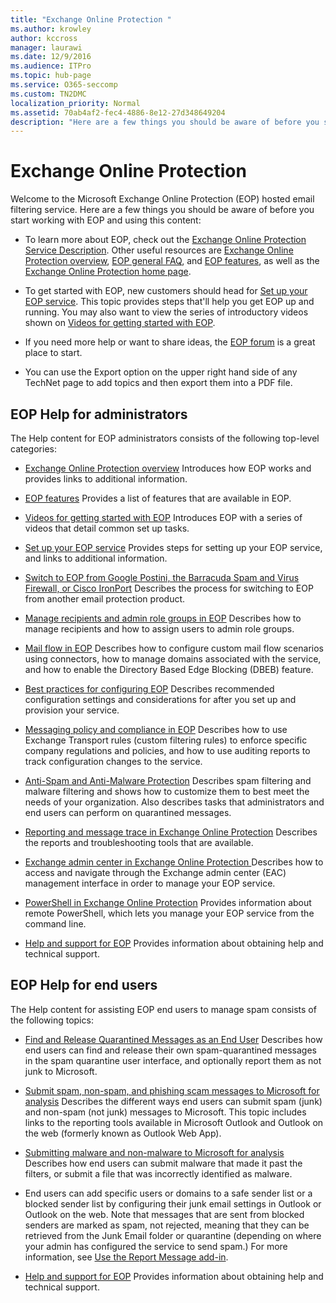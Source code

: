 ```yaml
---
title: "Exchange Online Protection "
ms.author: krowley
author: kccross
manager: laurawi
ms.date: 12/9/2016
ms.audience: ITPro
ms.topic: hub-page
ms.service: O365-seccomp
ms.custom: TN2DMC
localization_priority: Normal
ms.assetid: 70ab4af2-fec4-4886-8e12-27d348649204
description: "Here are a few things you should be aware of before you start working with EOP."
---
```


# Exchange Online Protection 

Welcome to the Microsoft Exchange Online Protection (EOP) hosted email filtering service. Here are a few things you should be aware of before you start working with EOP and using this content:
  
- To learn more about EOP, check out the [Exchange Online Protection Service Description](https://go.microsoft.com/fwlink/p/?LinkId=320619). Other useful resources are [Exchange Online Protection overview](exchange-online-protection-overview.md), [EOP general FAQ](eop-general-faq.md), and [EOP features](eop-features.md), as well as the [Exchange Online Protection home page](https://go.microsoft.com/fwlink/?LinkId=279912).
    
- To get started with EOP, new customers should head for [Set up your EOP service](set-up-your-eop-service.md). This topic provides steps that'll help you get EOP up and running. You may also want to view the series of introductory videos shown on [Videos for getting started with EOP](videos-for-getting-started-with-eop.md).
    
- If you need more help or want to share ideas, the [EOP forum](https://go.microsoft.com/fwlink/?LinkId=285351) is a great place to start. 
    
- You can use the Export option on the upper right hand side of any TechNet page to add topics and then export them into a PDF file. 
    
## EOP Help for administrators

The Help content for EOP administrators consists of the following top-level categories:
  
- [Exchange Online Protection overview](exchange-online-protection-overview.md) Introduces how EOP works and provides links to additional information. 
    
- [EOP features](eop-features.md) Provides a list of features that are available in EOP. 
    
- [Videos for getting started with EOP](videos-for-getting-started-with-eop.md) Introduces EOP with a series of videos that detail common set up tasks. 
    
- [Set up your EOP service](set-up-your-eop-service.md) Provides steps for setting up your EOP service, and links to additional information. 
    
- [Switch to EOP from Google Postini, the Barracuda Spam and Virus Firewall, or Cisco IronPort](switch-to-eop-from-google-postini-the-barracuda-spam-and-virus-firewall-or-cisco.md) Describes the process for switching to EOP from another email protection product. 
    
- [Manage recipients and admin role groups in EOP](manage-recipients-and-admin-role-groups-in-eop.md) Describes how to manage recipients and how to assign users to admin role groups. 
    
- [Mail flow in EOP](mail-flow-in-eop.md) Describes how to configure custom mail flow scenarios using connectors, how to manage domains associated with the service, and how to enable the Directory Based Edge Blocking (DBEB) feature. 
    
- [Best practices for configuring EOP](best-practices-for-configuring-eop.md) Describes recommended configuration settings and considerations for after you set up and provision your service. 
    
- [Messaging policy and compliance in EOP](messaging-policy-and-compliance-in-eop.md) Describes how to use Exchange Transport rules (custom filtering rules) to enforce specific company regulations and policies, and how to use auditing reports to track configuration changes to the service. 
    
- [Anti-Spam and Anti-Malware Protection](http://technet.microsoft.com/library/93c6c227-7442-4293-b64d-ec8f15c928db.aspx) Describes spam filtering and malware filtering and shows how to customize them to best meet the needs of your organization. Also describes tasks that administrators and end users can perform on quarantined messages. 
    
- [Reporting and message trace in Exchange Online Protection](reporting-and-message-trace-in-exchange-online-protection.md) Describes the reports and troubleshooting tools that are available. 
    
- [Exchange admin center in Exchange Online Protection ](../exchange-admin-center-in-exchange-online-protection-eop.md) Describes how to access and navigate through the Exchange admin center (EAC) management interface in order to manage your EOP service. 
    
- [PowerShell in Exchange Online Protection](http://technet.microsoft.com/library/f7918a88-774a-405e-945b-bc2f5ee9f748.aspx) Provides information about remote PowerShell, which lets you manage your EOP service from the command line. 
    
- [Help and support for EOP](help-and-support-for-eop.md) Provides information about obtaining help and technical support. 
    
## EOP Help for end users
<a name="sectionSection1"> </a>

The Help content for assisting EOP end users to manage spam consists of the following topics:
  
- [Find and Release Quarantined Messages as an End User](http://technet.microsoft.com/library/e439b560-827a-4807-abd3-6b861c1ff786.aspx) Describes how end users can find and release their own spam-quarantined messages in the spam quarantine user interface, and optionally report them as not junk to Microsoft. 
        
- [Submit spam, non-spam, and phishing scam messages to Microsoft for analysis](../submit-spam-non-spam-and-phishing-scam-messages-to-microsoft-for-analysis.md) Describes the different ways end users can submit spam (junk) and non-spam (not junk) messages to Microsoft. This topic includes links to the reporting tools available in Microsoft Outlook and Outlook on the web (formerly known as Outlook Web App). 
    
- [Submitting malware and non-malware to Microsoft for analysis](../submitting-malware-and-non-malware-to-microsoft-for-analysis.md) Describes how end users can submit malware that made it past the filters, or submit a file that was incorrectly identified as malware. 
    
- End users can add specific users or domains to a safe sender list or a blocked sender list by configuring their junk email settings in Outlook or Outlook on the web. Note that messages that are sent from blocked senders are marked as spam, not rejected, meaning that they can be retrieved from the Junk Email folder or quarantine (depending on where your admin has configured the service to send spam.) For more information, see [Use the Report Message add-in](https://support.office.com/article/addin-b5caa9f1-cdf3-4443-af8c-ff724ea719d2).
    
- [Help and support for EOP](help-and-support-for-eop.md) Provides information about obtaining help and technical support. 
    
